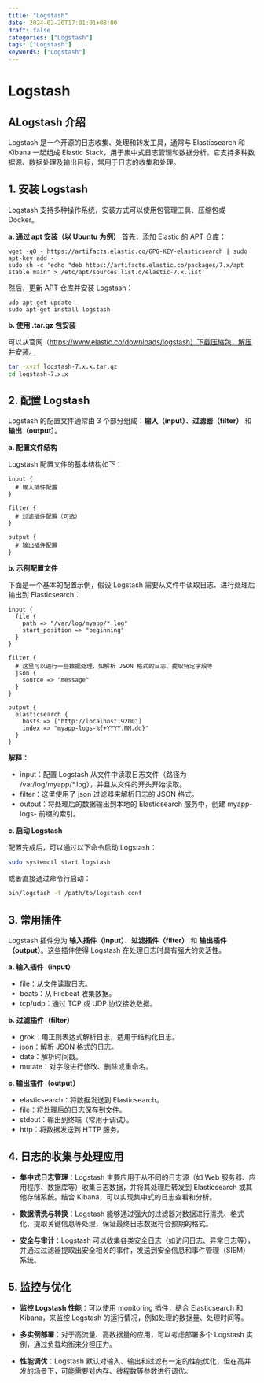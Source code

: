 ```yaml
---
title: "Logstash"
date: 2024-02-20T17:01:01+08:00
draft: false
categories: ["Logstash"]
tags: ["Logstash"]
keywords: ["Logstash"]
---
```



# Logstash

## ALogstash 介绍
Logstash 是一个开源的日志收集、处理和转发工具，通常与 Elasticsearch 和 Kibana 一起组成 Elastic Stack，用于集中式日志管理和数据分析。它支持多种数据源、数据处理及输出目标，常用于日志的收集和处理。

## 1. 安装 Logstash
Logstash 支持多种操作系统，安装方式可以使用包管理工具、压缩包或 Docker。

  **a. 通过 apt 安装（以 Ubuntu 为例）**
  首先，添加 Elastic 的 APT 仓库：
  ```
  wget -qO - https://artifacts.elastic.co/GPG-KEY-elasticsearch | sudo apt-key add -
  sudo sh -c 'echo "deb https://artifacts.elastic.co/packages/7.x/apt stable main" > /etc/apt/sources.list.d/elastic-7.x.list'
  ```

   然后，更新 APT 仓库并安装 Logstash：
   ```
   udo apt-get update
   sudo apt-get install logstash
   ```
  **b. 使用 .tar.gz 包安装**

可以从官网（https://www.elastic.co/downloads/logstash）下载压缩包，解压并安装。
  ``` bash
  tar -xvzf logstash-7.x.x.tar.gz
  cd logstash-7.x.x
  ```

## 2. 配置 Logstash
Logstash 的配置文件通常由 3 个部分组成：**输入（input）**、**过滤器（filter）** 和 **输出（output）**。

**a. 配置文件结构**

Logstash 配置文件的基本结构如下：

``` plaintext
input {
  # 输入插件配置
}

filter {
  # 过滤插件配置（可选）
}

output {
  # 输出插件配置
}
```

**b. 示例配置文件**

下面是一个基本的配置示例，假设 Logstash 需要从文件中读取日志、进行处理后输出到 Elasticsearch：

``` plaintext
input {
  file {
    path => "/var/log/myapp/*.log"
    start_position => "beginning"
  }
}

filter {
  # 这里可以进行一些数据处理，如解析 JSON 格式的日志、提取特定字段等
  json {
    source => "message"
  }
}

output {
  elasticsearch {
    hosts => ["http://localhost:9200"]
    index => "myapp-logs-%{+YYYY.MM.dd}"
  }
}
```
**解释：**
* input：配置 Logstash 从文件中读取日志文件（路径为 /var/log/myapp/*.log），并且从文件的开头开始读取。
* filter：这里使用了 json 过滤器来解析日志的 JSON 格式。
* output：将处理后的数据输出到本地的 Elasticsearch 服务中，创建 myapp-logs- 前缀的索引。

**c. 启动 Logstash**

配置完成后，可以通过以下命令启动 Logstash：
``` bash
sudo systemctl start logstash
```
或者直接通过命令行启动：
``` bash
bin/logstash -f /path/to/logstash.conf
```
## 3. 常用插件
Logstash 插件分为 **输入插件（input）**、**过滤插件（filter）** 和 **输出插件（output）**。这些插件使得 Logstash 在处理日志时具有强大的灵活性。

**a. 输入插件（input）**
* file：从文件读取日志。
* beats：从 Filebeat 收集数据。
* tcp/udp：通过 TCP 或 UDP 协议接收数据。

**b. 过滤插件（filter）**
* grok：用正则表达式解析日志，适用于结构化日志。
* json：解析 JSON 格式的日志。
* date：解析时间戳。
* mutate：对字段进行修改、删除或重命名。

**c. 输出插件（output）**
* elasticsearch：将数据发送到 Elasticsearch。
* file：将处理后的日志保存到文件。
* stdout：输出到终端（常用于调试）。
* http：将数据发送到 HTTP 服务。

## 4. 日志的收集与处理应用
* **集中式日志管理**：Logstash 主要应用于从不同的日志源（如 Web 服务器、应用程序、数据库等）收集日志数据，并将其处理后转发到 Elasticsearch 或其他存储系统。结合 Kibana，可以实现集中式的日志查看和分析。

* **数据清洗与转换**：Logstash 能够通过强大的过滤器对数据进行清洗、格式化、提取关键信息等处理，保证最终日志数据符合预期的格式。

* **安全与审计**：Logstash 可以收集各类安全日志（如访问日志、异常日志等），并通过过滤器提取出安全相关的事件，发送到安全信息和事件管理（SIEM）系统。

## 5. 监控与优化
* **监控 Logstash 性能**：可以使用 monitoring 插件，结合 Elasticsearch 和 Kibana，来监控 Logstash 的运行情况，例如处理的数据量、处理时间等。

* **多实例部署**：对于高流量、高数据量的应用，可以考虑部署多个 Logstash 实例，通过负载均衡来分担压力。

* **性能调优**：Logstash 默认对输入、输出和过滤有一定的性能优化，但在高并发的场景下，可能需要对内存、线程数等参数进行调优。